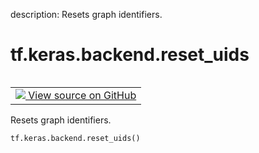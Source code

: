 description: Resets graph identifiers.

<div itemscope itemtype="http://developers.google.com/ReferenceObject">
<meta itemprop="name" content="tf.keras.backend.reset_uids" />
<meta itemprop="path" content="Stable" />
</div>

# tf.keras.backend.reset_uids

<!-- Insert buttons and diff -->

<table class="tfo-notebook-buttons tfo-api nocontent" align="left">
<td>
  <a target="_blank" href="https://github.com/keras-team/keras/tree/v2.15.0/keras/backend.py#L218-L223">
    <img src="https://www.tensorflow.org/images/GitHub-Mark-32px.png" />
    View source on GitHub
  </a>
</td>
</table>



Resets graph identifiers.


<pre class="devsite-click-to-copy prettyprint lang-py tfo-signature-link">
<code>tf.keras.backend.reset_uids()
</code></pre>



<!-- Placeholder for "Used in" -->
